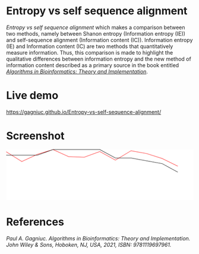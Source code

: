 # Entropy vs self sequence alignment

<i>Entropy vs self sequence alignment</i> which makes a comparison between two methods, namely between Shanon entropy (Information entropy (IE)) and self-sequence alignment (Information content (IC)). Information entropy (IE) and Information content (IC) are two methods that quantitatively measure information. Thus, this comparison is made to highlight the qualitative differences between information entropy and the new method of information content described as a primary source in the book entitled <i>[Algorithms in Bioinformatics: Theory and Implementation](https://books.google.ro/books?id=y1I5EAAAQBAJ&printsec=frontcover&source=gbs_ge_summary_r&cad=0#v=onepage&q&f=false)</i>.

# Live demo

https://gagniuc.github.io/Entropy-vs-self-sequence-alignment/

# Screenshot

<kbd><img src="https://github.com/Gagniuc/Entropy-vs-self-sequence-alignment/blob/main/Entropy%20vs%20self%20sequence%20alignment.png" /></kbd>

# References

<i>Paul A. Gagniuc. Algorithms in Bioinformatics: Theory and Implementation. John Wiley & Sons, Hoboken, NJ, USA, 2021, ISBN: 9781119697961.</i>
